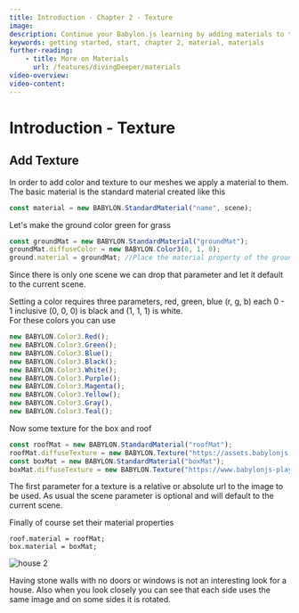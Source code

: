 ```yaml
---
title: Introduction - Chapter 2 - Texture
image: 
description: Continue your Babylon.js learning by adding materials to the objects in your scene.
keywords: getting started, start, chapter 2, material, materials
further-reading:
    - title: More on Materials
      url: /features/divingDeeper/materials
video-overview:
video-content:
---
```


# Introduction - Texture

## Add Texture
In order to add color and texture to our meshes we apply a material to them. The basic material is the standard material created like this

```javascript
const material = new BABYLON.StandardMaterial("name", scene);
```
Let's make the ground color green for grass

```javascript
const groundMat = new BABYLON.StandardMaterial("groundMat");
groundMat.diffuseColor = new BABYLON.Color3(0, 1, 0);
ground.material = groundMat; //Place the material property of the ground
```
Since there is only one scene we can drop that parameter and let it default to the current scene.

Setting a color requires three parameters, red, green, blue (r, g, b) each 0 - 1 inclusive (0, 0, 0) is black and (1, 1, 1) is white.  
For these colors you can use
```javascript
new BABYLON.Color3.Red();
new BABYLON.Color3.Green();
new BABYLON.Color3.Blue();
new BABYLON.Color3.Black();
new BABYLON.Color3.White();
new BABYLON.Color3.Purple();
new BABYLON.Color3.Magenta();
new BABYLON.Color3.Yellow();
new BABYLON.Color3.Gray(),
new BABYLON.Color3.Teal();
```
Now some texture for the box and roof
```javascript
const roofMat = new BABYLON.StandardMaterial("roofMat");
roofMat.diffuseTexture = new BABYLON.Texture("https://assets.babylonjs.com/environments/roof.jpg", scene);
const boxMat = new BABYLON.StandardMaterial("boxMat");
boxMat.diffuseTexture = new BABYLON.Texture("https://www.babylonjs-playground.com/textures/floor.png");
```
The first parameter for a texture is a relative or absolute url to the image to be used. As usual the scene parameter is optional and will default to the current scene.

Finally of course set their material properties
```
roof.material = roofMat;
box.material = boxMat;
```

<Playground id="#KBS9I5#71" title="Adding Materials To Your Objects'" description="A playground demonstrating how to add materials to the objects in your scene." image="/img/playgroundsAndNMEs/gettingStartedMaterials.jpg"/>

![house 2](/img/getstarted/house2.png)

Having stone walls with no doors or windows is not an interesting look for a house. Also when you look closely you can see that each side uses the same image and on some sides it is rotated. 
